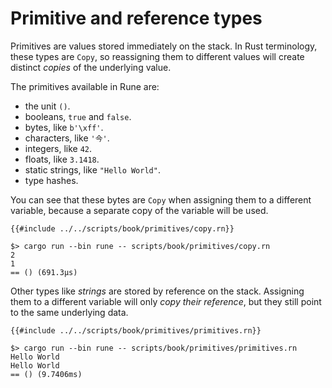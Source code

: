 # Primitive and reference types

Primitives are values stored immediately on the stack. In Rust terminology,
these types are `Copy`, so reassigning them to different values will create
distinct *copies* of the underlying value.

The primitives available in Rune are:

* the unit `()`.
* booleans, `true` and `false`.
* bytes, like `b'\xff'`.
* characters, like `'今'`.
* integers, like `42`.
* floats, like `3.1418`.
* static strings, like `"Hello World"`.
* type hashes.

You can see that these bytes are `Copy` when assigning them to a different
variable, because a separate copy of the variable will be used.

```rune
{{#include ../../scripts/book/primitives/copy.rn}}
```

```text
$> cargo run --bin rune -- scripts/book/primitives/copy.rn
2
1
== () (691.3µs)
```

Other types like *strings* are stored by reference on the stack. Assigning them
to a different variable will only *copy their reference*, but they still point
to the same underlying data.

```rune
{{#include ../../scripts/book/primitives/primitives.rn}}
```

```text
$> cargo run --bin rune -- scripts/book/primitives/primitives.rn
Hello World
Hello World
== () (9.7406ms)
```